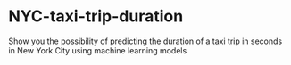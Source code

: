 # NYC-taxi-trip-duration
Show you the possibility of predicting the duration of a taxi trip in seconds in New York City using machine learning models
